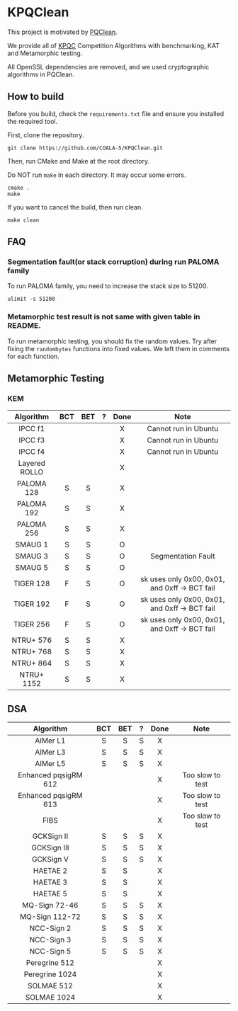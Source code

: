 # KPQClean

This project is motivated by [PQClean](https://github.com/PQClean/PQClean).

We provide all of [KPQC](https://www.kpqc.or.kr/competition.html) Competition Algorithms with benchmarking, KAT and Metamorphic testing.

All OpenSSL dependencies are removed, and we used cryptographic algorithms in PQClean.

## How to build
Before you build, check the ```requirements.txt``` file and ensure you installed the required tool.

First, clone the repository.
```
git clone https://github.com/COALA-5/KPQClean.git
```

Then, run CMake and Make at the root directory.

Do NOT run ```make``` in each directory. It may occur some errors.
```
cmake .
make
```

If you want to cancel the build, then run clean.
```
make clean
```

## FAQ
### Segmentation fault(or stack corruption) during run PALOMA family
To run PALOMA family, you need to increase the stack size to 51200.
```
ulimit -s 51200
```

### Metamorphic test result is not same with given table in README.
To run metamorphic testing, you should fix the random values.
Try after fixing the ```randombytes``` functions into fixed values. We left them in comments for each function.

## Metamorphic Testing
### KEM
|Algorithm|BCT|BET|?|Done|Note|
|:---:|:---:|:---:|:---:|:---:|:---:|
|IPCC f1||||X|Cannot run in Ubuntu|
|IPCC f3||||X|Cannot run in Ubuntu|
|IPCC f4||||X|Cannot run in Ubuntu|
|Layered ROLLO||||X||
|PALOMA 128|S|S||X||
|PALOMA 192|S|S||X||
|PALOMA 256|S|S||X||
|SMAUG 1|S|S||O||
|SMAUG 3|S|S||O|Segmentation Fault|
|SMAUG 5|S|S||O||
|TIGER 128|F|S||O|sk uses only 0x00, 0x01, and 0xff -> BCT fail|
|TIGER 192|F|S||O|sk uses only 0x00, 0x01, and 0xff -> BCT fail|
|TIGER 256|F|S||O|sk uses only 0x00, 0x01, and 0xff -> BCT fail|
|NTRU+ 576|S|S||X||
|NTRU+ 768|S|S||X||
|NTRU+ 864|S|S||X||
|NTRU+ 1152|S|S||X||

## DSA
|Algorithm|BCT|BET|?|Done|Note|
|:---:|:---:|:---:|:---:|:---:|:---:|
|AIMer L1|S|S|S|X||
|AIMer L3|S|S|S|X||
|AIMer L5|S|S|S|X||
|Enhanced pqsigRM 612||||X|Too slow to test|
|Enhanced pqsigRM 613||||X|Too slow to test|
|FIBS||||X|Too slow to test|
|GCKSign II|S|S|S|X||
|GCKSign III|S|S|S|X||
|GCKSign V|S|S|S|X||
|HAETAE 2|S|S||X||
|HAETAE 3|S|S||X||
|HAETAE 5|S|S||X||
|MQ-Sign 72-46|S|S|S|X||
|MQ-Sign 112-72|S|S|S|X||
|NCC-Sign 2|S|S|S|X||
|NCC-Sign 3|S|S|S|X||
|NCC-Sign 5|S|S|S|X||
|Peregrine 512||||X||
|Peregrine 1024||||X||
|SOLMAE 512||||X||
|SOLMAE 1024||||X||


